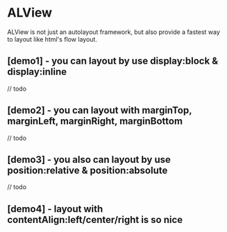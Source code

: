 # ALView
ALView is not just an autolayout framework, but also provide a fastest way to layout like html's flow layout.
## [demo1] - you can layout by use display:block & display:inline
// todo
## [demo2] - you can layout with marginTop, marginLeft, marginRight, marginBottom
// todo
## [demo3] - you also can layout by use position:relative & position:absolute
// todo
## [demo4] - layout with contentAlign:left/center/right is so nice